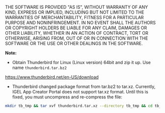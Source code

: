 THE SOFTWARE IS PROVIDED "AS IS", WITHOUT WARRANTY OF ANY KIND, EXPRESS OR IMPLIED, INCLUDING BUT NOT LIMITED TO THE WARRANTIES OF MERCHANTABILITY, FITNESS FOR A PARTICULAR PURPOSE AND NONINFRINGEMENT. IN NO EVENT SHALL THE AUTHORS OR COPYRIGHT HOLDERS BE LIABLE FOR ANY CLAIM, DAMAGES OR OTHER LIABILITY, WHETHER IN AN ACTION OF CONTRACT, TORT OR OTHERWISE, ARISING FROM, OUT OF OR IN CONNECTION WITH THE SOFTWARE OR THE USE OR OTHER DEALINGS IN THE SOFTWARE.

**Note:**

- Obtain Thunderbird for Linux (Linux version) 64bit and zip it up. Use name `thunderbird.tar.bz2`

https://www.thunderbird.net/en-US/download

- Thunderbird changed package format from tar.bz2 to tar.xz. Currently, IGEL App Creator Portal does not support tar.xz format. Until this is fixed, you must uncompress and re-compress the file:

```bash linenums="1"
mkdir tb_tmp && tar xvf thunderbird.tar.xz --directory tb_tmp && cd tb_tmp && tar cjvf ../thunderbird.tar.bz2 thunderbird && cd .. && rm -rf tb_tmp
```
